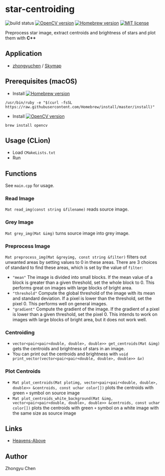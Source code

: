# star-centroiding

![build status](https://img.shields.io/badge/build-passing-66c2a5.svg)
[![OpenCV version](https://img.shields.io/badge/OpenCV-3.4.3-fc8d62.svg)](https://opencv.org)
[![Homebrew version](https://img.shields.io/badge/Homebrew-1.8.1-8da0cb.svg)](https://brew.sh)
[![MIT license](https://img.shields.io/badge/license-MIT-e78ac3.svg)](https://mit-license.org)

Preprocess star image, extract centroids and brightness of stars and plot them with __C++__

## Application

* [zhongyuchen](https://github.com/zhongyuchen) / [Skymap](https://github.com/zhongyuchen/Skymap)

## Prerequisites (macOS)

* Install [![Homebrew version](https://img.shields.io/badge/Homebrew-1.8.1-8da0cb.svg)](https://brew.sh)

```commandline
/usr/bin/ruby -e "$(curl -fsSL https://raw.githubusercontent.com/Homebrew/install/master/install)"
```

* Install [![OpenCV version](https://img.shields.io/badge/OpenCV-3.4.3-fc8d62.svg)](https://opencv.org)

```commandline
brew install opencv
```

## Usage (CLion)

* Load `CMakeLists.txt`
* Run

## Functions

See `main.cpp` for usage.

### Read Image

`Mat read_img(const string &filename)` reads source image.

### Grey Image

`Mat grey_img(Mat &img)` turns source image into grey image.

### Preprocess Image

`Mat preprocess_img(Mat &greyimg, const string &filter)` filters out unwanted areas by setting values to 0 in these areas.
There are 3 choices of standard to find these areas, which is set by the value of `filter`:

* `"mean"` The image is divided into small blocks. If the mean value of a block is greater than a given threshold, set the whole block to 0. 
This performs great on images with large blocks of bright area.
* `"threshold"` Compute the global threshold of the image with its mean and standard deviation. If a pixel is lower than the threshold, set the pixel 0.
This performs well on general images.
* `"gradient"` Compute the gradient of the image. If the gradient of a pixel is lower than a given threshold, set the pixel 0.
This intends to work on images with large blocks of bright area, but it does not work well.

### Centroiding

* `vector<pair<pair<double, double>, double>> get_centroids(Mat &img)` gets the centroids and brightness of stars in an image.
* You can print out the centroids and brightness with `void print_vector(vector<pair<pair<double, double>, double>> &v)`

### Plot Centroids

* `Mat plot_centroids(Mat plotimg, vector<pair<pair<double, double>, double>> &centroids, const uchar color[])` 
plots the centroids with green `+` symbol on source image 
* `Mat plot_centroids_white_background(Mat &img, vector<pair<pair<double, double>, double>> &centroids, const uchar color[])` 
plots the centroids with green `+` symbol 
on a white image with the same size as source image

## Links

* [Heavens-Above](https://www.heavens-above.com)

## Author

Zhongyu Chen

